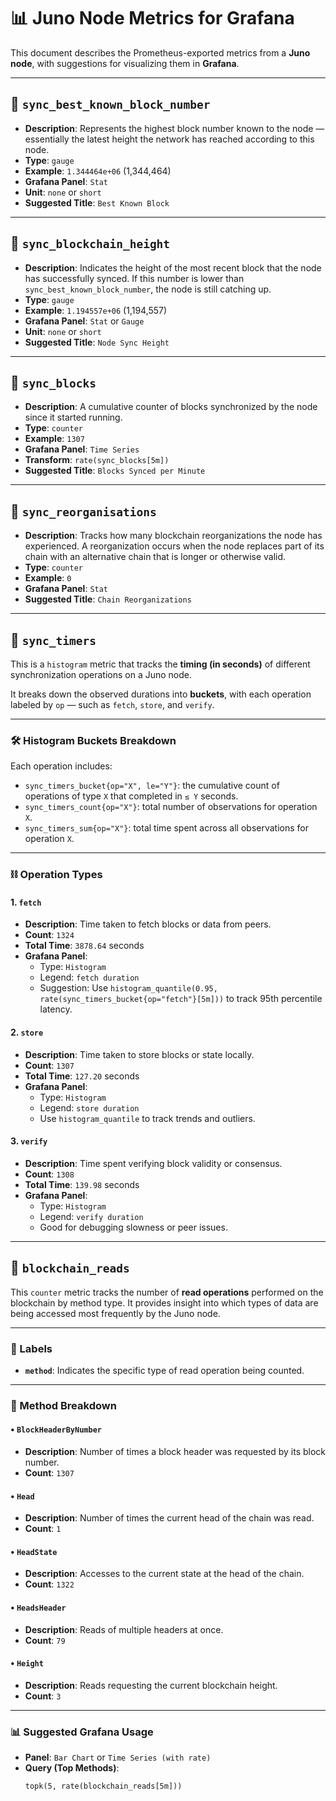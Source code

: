 # 📊 Juno Node Metrics for Grafana

This document describes the Prometheus-exported metrics from a **Juno node**, with suggestions for visualizing them in **Grafana**.

---

## 🔹 `sync_best_known_block_number`

- **Description**: Represents the highest block number known to the node — essentially the latest height the network has reached according to this node.
- **Type**: `gauge`
- **Example**: `1.344464e+06` (1,344,464)
- **Grafana Panel**: `Stat`
- **Unit**: `none` or `short`
- **Suggested Title**: `Best Known Block`

---

## 🔹 `sync_blockchain_height`

- **Description**: Indicates the height of the most recent block that the node has successfully synced. If this number is lower than `sync_best_known_block_number`, the node is still catching up.
- **Type**: `gauge`
- **Example**: `1.194557e+06` (1,194,557)
- **Grafana Panel**: `Stat` or `Gauge`
- **Unit**: `none` or `short`
- **Suggested Title**: `Node Sync Height`

---

## 🔹 `sync_blocks`

- **Description**: A cumulative counter of blocks synchronized by the node since it started running.
- **Type**: `counter`
- **Example**: `1307`
- **Grafana Panel**: `Time Series`
- **Transform**: `rate(sync_blocks[5m])`
- **Suggested Title**: `Blocks Synced per Minute`

---

## 🔹 `sync_reorganisations`

- **Description**: Tracks how many blockchain reorganizations the node has experienced. A reorganization occurs when the node replaces part of its chain with an alternative chain that is longer or otherwise valid.
- **Type**: `counter`
- **Example**: `0`
- **Grafana Panel**: `Stat`
- **Suggested Title**: `Chain Reorganizations`

---

## 🔹 `sync_timers`

This is a `histogram` metric that tracks the **timing (in seconds)** of different synchronization operations on a Juno node.

It breaks down the observed durations into **buckets**, with each operation labeled by `op` — such as `fetch`, `store`, and `verify`.

---

### 🛠️ Histogram Buckets Breakdown

Each operation includes:

- `sync_timers_bucket{op="X", le="Y"}`: the cumulative count of operations of type `X` that completed in `≤ Y` seconds.
- `sync_timers_count{op="X"}`: total number of observations for operation `X`.
- `sync_timers_sum{op="X"}`: total time spent across all observations for operation `X`.

---

### ⛓️ Operation Types

#### 1. `fetch`
- **Description**: Time taken to fetch blocks or data from peers.
- **Count**: `1324`
- **Total Time**: `3878.64` seconds
- **Grafana Panel**:
  - Type: `Histogram`
  - Legend: `fetch duration`
  - Suggestion: Use `histogram_quantile(0.95, rate(sync_timers_bucket{op="fetch"}[5m]))` to track 95th percentile latency.

#### 2. `store`
- **Description**: Time taken to store blocks or state locally.
- **Count**: `1307`
- **Total Time**: `127.20` seconds
- **Grafana Panel**:
  - Type: `Histogram`
  - Legend: `store duration`
  - Use `histogram_quantile` to track trends and outliers.

#### 3. `verify`
- **Description**: Time spent verifying block validity or consensus.
- **Count**: `1308`
- **Total Time**: `139.98` seconds
- **Grafana Panel**:
  - Type: `Histogram`
  - Legend: `verify duration`
  - Good for debugging slowness or peer issues.

---

## 🔹 `blockchain_reads`

This `counter` metric tracks the number of **read operations** performed on the blockchain by method type. It provides insight into which types of data are being accessed most frequently by the Juno node.

---

### 📂 Labels

- **`method`**: Indicates the specific type of read operation being counted.

---

### 🧠 Method Breakdown

#### • `BlockHeaderByNumber`
- **Description**: Number of times a block header was requested by its block number.
- **Count**: `1307`

#### • `Head`
- **Description**: Number of times the current head of the chain was read.
- **Count**: `1`

#### • `HeadState`
- **Description**: Accesses to the current state at the head of the chain.
- **Count**: `1322`

#### • `HeadsHeader`
- **Description**: Reads of multiple headers at once.
- **Count**: `79`

#### • `Height`
- **Description**: Reads requesting the current blockchain height.
- **Count**: `3`

---

### 📊 Suggested Grafana Usage

- **Panel**: `Bar Chart` or `Time Series (with rate)`
- **Query (Top Methods)**:
  ```promql
  topk(5, rate(blockchain_reads[5m]))

